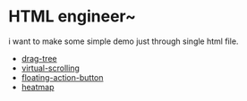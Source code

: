 # HTML engineer~

i want to make some simple demo just through single html file.

- [drag-tree](./drag-tree.html)
- [virtual-scrolling](./virtual-scrolling.html)
- [floating-action-button](./floating-action-button.html)
- [heatmap](./heatmap.html)
